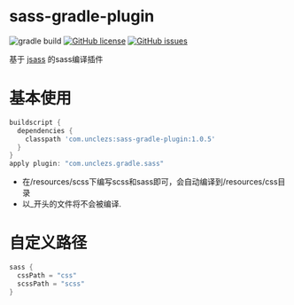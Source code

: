 # sass-gradle-plugin
![gradle build](https://img.shields.io/github/workflow/status/unclezs/sass-gradle-plugin/Java%20CI%20with%20Gradle) [![GitHub license](https://img.shields.io/github/license/unclezs/sass-gradle-plugin?color=%2340C0D0&label=License)](https://github.com/unclezs/sass-gradle-plugin/blob/master/LICENSE) [![GitHub issues](https://img.shields.io/github/issues/unclezs/sass-gradle-plugin?color=orange&label=Issues)](https://github.com/unclezs/sass-gradle-plugin/issues)

基于 [jsass](https://github.com/bit3/jsass) 的sass编译插件

# 基本使用

```gradle
buildscript {
  dependencies {
    classpath 'com.unclezs:sass-gradle-plugin:1.0.5'
  }
}
apply plugin: "com.unclezs.gradle.sass"
```

- 在/resources/scss下编写scss和sass即可，会自动编译到/resources/css目录
- 以_开头的文件将不会被编译.

# 自定义路径

```groovy
sass {
  cssPath = "css"
  scssPath = "scss"
}
```
